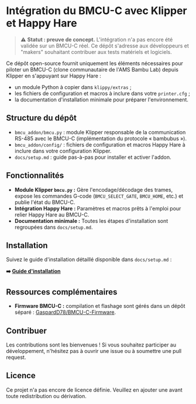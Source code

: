 # Intégration du BMCU-C avec Klipper et Happy Hare

> ⚠️ **Statut : preuve de concept.** L'intégration n'a pas encore été validée sur un BMCU-C réel. Ce dépôt s'adresse aux développeurs et "makers" souhaitant contribuer aux tests matériels et logiciels.

Ce dépôt open-source fournit uniquement les éléments nécessaires pour piloter un BMCU-C (clone communautaire de l'AMS Bambu Lab) depuis Klipper en s'appuyant sur Happy Hare :

- un module Python à copier dans `klippy/extras` ;
- les fichiers de configuration et macros à inclure dans votre `printer.cfg` ;
- la documentation d'installation minimale pour préparer l'environnement.

## Structure du dépôt

- `bmcu_addon/bmcu.py` : module Klipper responsable de la communication RS-485 avec le BMCU-C (implémentation du protocole « bambubus »).
- `bmcu_addon/config/` : fichiers de configuration et macros Happy Hare à inclure dans votre configuration Klipper.
- `docs/setup.md` : guide pas-à-pas pour installer et activer l'addon.

## Fonctionnalités

- **Module Klipper `bmcu.py` :** Gère l'encodage/décodage des trames, expose les commandes G-code (`BMCU_SELECT_GATE`, `BMCU_HOME`, etc.) et publie l'état du BMCU-C.
- **Intégration Happy Hare :** Paramètres et macros prêts à l'emploi pour relier Happy Hare au BMCU-C.
- **Documentation minimale :** Toutes les étapes d'installation sont regroupées dans `docs/setup.md`.

## Installation

Suivez le guide d'installation détaillé disponible dans `docs/setup.md` :

**➡️ [Guide d'installation](./docs/setup.md)**

## Ressources complémentaires

- **Firmware BMCU-C :** compilation et flashage sont gérés dans un dépôt séparé : [GaspardD78/BMCU-C-Firmware](https://github.com/GaspardD78/BMCU-C-Firmware).

## Contribuer

Les contributions sont les bienvenues ! Si vous souhaitez participer au développement, n'hésitez pas à ouvrir une issue ou à soumettre une pull request.

## Licence

Ce projet n'a pas encore de licence définie. Veuillez en ajouter une avant toute redistribution ou dérivation.

